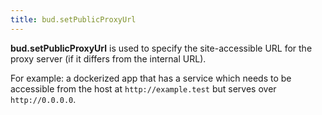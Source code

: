 ```yaml
---
title: bud.setPublicProxyUrl
---
```


**bud.setPublicProxyUrl** is used to specify the site-accessible URL for the proxy server (if it differs from the internal URL).

For example: a dockerized app that has a service which needs to be accessible from the host at `http://example.test` but serves over `http://0.0.0.0`.

